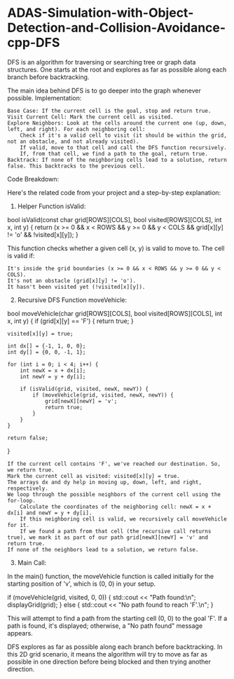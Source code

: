 # ADAS-Simulation-with-Object-Detection-and-Collision-Avoidance-cpp-DFS

DFS is an algorithm for traversing or searching tree or graph data structures. One starts at the root and explores as far as possible along each branch before backtracking.

The main idea behind DFS is to go deeper into the graph whenever possible.
Implementation:

    Base Case: If the current cell is the goal, stop and return true.
    Visit Current Cell: Mark the current cell as visited.
    Explore Neighbors: Look at the cells around the current one (up, down, left, and right). For each neighboring cell:
        Check if it's a valid cell to visit (it should be within the grid, not an obstacle, and not already visited).
        If valid, move to that cell and call the DFS function recursively.
        If, from that cell, we find a path to the goal, return true.
    Backtrack: If none of the neighboring cells lead to a solution, return false. This backtracks to the previous cell.

Code Breakdown:

Here's the related code from your project and a step-by-step explanation:
1. Helper Function isValid:

bool isValid(const char grid[ROWS][COLS], bool visited[ROWS][COLS], int x, int y) {
    return (x >= 0 && x < ROWS && y >= 0 && y < COLS && grid[x][y] != 'o' && !visited[x][y]);
}

This function checks whether a given cell (x, y) is valid to move to. The cell is valid if:

    It's inside the grid boundaries (x >= 0 && x < ROWS && y >= 0 && y < COLS).
    It's not an obstacle (grid[x][y] != 'o').
    It hasn't been visited yet (!visited[x][y]).

2. Recursive DFS Function moveVehicle:


bool moveVehicle(char grid[ROWS][COLS], bool visited[ROWS][COLS], int x, int y) {
    if (grid[x][y] == 'F') {
        return true;
    }

    visited[x][y] = true;

    int dx[] = {-1, 1, 0, 0};
    int dy[] = {0, 0, -1, 1};

    for (int i = 0; i < 4; i++) {
        int newX = x + dx[i];
        int newY = y + dy[i];

        if (isValid(grid, visited, newX, newY)) {
            if (moveVehicle(grid, visited, newX, newY)) {
                grid[newX][newY] = 'v';
                return true;
            }
        }
    }

    return false;
}

    If the current cell contains 'F', we've reached our destination. So, we return true.
    Mark the current cell as visited: visited[x][y] = true.
    The arrays dx and dy help in moving up, down, left, and right, respectively.
    We loop through the possible neighbors of the current cell using the for-loop.
        Calculate the coordinates of the neighboring cell: newX = x + dx[i] and newY = y + dy[i].
        If this neighboring cell is valid, we recursively call moveVehicle for it.
        If we found a path from that cell (the recursive call returns true), we mark it as part of our path grid[newX][newY] = 'v' and return true.
    If none of the neighbors lead to a solution, we return false.

3. Main Call:

In the main() function, the moveVehicle function is called initially for the starting position of 'v', which is (0, 0) in your setup.


if (moveVehicle(grid, visited, 0, 0)) {
    std::cout << "Path found:\n";
    displayGrid(grid);
} else {
    std::cout << "No path found to reach 'F'.\n";
}

This will attempt to find a path from the starting cell (0, 0) to the goal 'F'. If a path is found, it's displayed; otherwise, a "No path found" message appears.

DFS explores as far as possible along each branch before backtracking. In this 2D grid scenario, it means the algorithm will try to move as far as possible in one direction before being blocked and then trying another direction.
